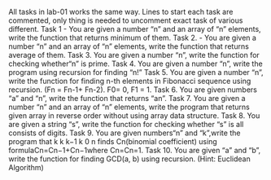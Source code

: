 All tasks in lab-01 works the same way. Lines to start each task are commented, only thing is needed to uncomment exact task of various different.
Task 1 - You are given a number “n” and an array of “n” elements, write the function that returns minimum of them.
Task 2. - You are given a number “n” and an array of “n” elements, write the function that returns average of them.
Task 3. You are given a number “n”, write the function for checking whether“n” is prime.
Task 4. You are given a number “n”, write the program using recursion for finding “n!”
Task 5. You are given a number “n”, write the function for finding n-th elements in Fibonacci sequence using recursion. (Fn = Fn-1+ Fn-2). F0= 0, F1 = 1.
Task 6. You are given numbers “a” and “n”, write the function that returns “an”.
Task 7. You are given a number “n” and an array of “n” elements, write the program that returns given array in reverse order without using array data structure.
Task 8. You are given a string “s”, write the function for checking whether “s” is all consists of digits.
Task 9. You are given numbers“n” and “k”,write the program that
k k k−1 k 0 n finds Cn(binomial coefficient) using formulaCn=Cn−1+Cn−1where Cn=Cn=1.
Task 10. You are given “a” and “b”, write the function for finding GCD(a, b) using recursion. (Hint: Euclidean Algorithm)
